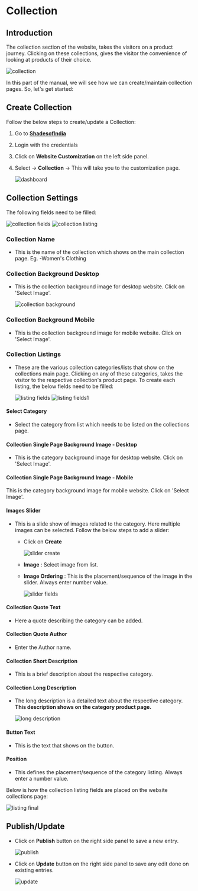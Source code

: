 #   **Collection**

##  **Introduction**

The collection section of the website, takes the visitors on a product journey. Clicking on these collections, gives the visitor the convenience of looking at products of their choice.

![collection](images\Collection\collection.jpg)

In this part of the manual, we will see how we can create/maintain collection pages. So, let's get started:

##  **Create Collection**

Follow the below steps to create/update a Collection:

1.  Go to <a href="https://shadesofindia.com/wp-admin" target="_blank">**ShadesofIndia**</a>
2.  Login with the credentials
3.  Click on **Website Customization** on the left side panel.
4.  Select -> **Collection** -> This will take you to the customization page.

    ![dashboard](images\Collection\dashboard.jpg)
    
##  **Collection Settings**

The following fields need to be filled:

![collection fields](images\Collection\collectionfields.jpg)
![collection listing](images\Collection\collectionlisting.jpg)

### **Collection Name**

-   This is the name of the collection which shows on the main collection page. Eg. -Women's Clothing 

### **Collection Background Desktop** 

-   This is the collection background image for desktop website. Click on 'Select Image'.

    ![collection background](images\Collection\collectionbckgrnd.jpg)

### **Collection Background Mobile**

-   This is the collection background image for mobile website. Click on 'Select Image'.

### **Collection Listings**

-   These are the various collection categories/lists that show on the collections main page. Clicking on any of these categories, takes the visitor to the respective collection's product page. To create each listing, the below fields need to be filled:

    ![listing fields](images\Collection\collectionlistingfields.jpg)
    ![listing fields1](images\Collection\collectionlistingfields1.jpg)

####    **Select Category**

-   Select the category from list which needs to be listed on the collections page.

####    **Collection Single Page Background Image - Desktop**

-   This is the category background image for desktop website. Click on 'Select Image'.

####    **Collection Single Page Background Image - Mobile**

This is the category background image for mobile website. Click on 'Select Image'.

####    **Images Slider**

-   This is a slide show of images related to the category. Here multiple images can be selected. Follow the below steps to add a slider:

    -   Click on **Create**

        ![slider create](images\Collection\imageslider.jpg)

    -   **Image** : Select image from list.
    -   **Image Ordering** : This is the placement/sequence of the image in the slider. Always enter number value.

        ![slider fields](images\Collection\imagesliderfields.jpg)

####    **Collection Quote Text**

-   Here a quote describing the category can be added.

####    **Collection Quote Author**

-   Enter the Author name.

####    **Collection Short Description**

-   This is a brief description about the respective category.

####    **Collection Long Description**

-   The long description is a detailed text about the respective category. **This description shows on the category product page.**

    ![long description](images\Collection\longdesc.jpg)

####    **Button Text**

-   This is the text that shows on the button.

####    **Position**

-   This defines the placement/sequence of the category listing. Always enter a number value.


Below is how the collection listing fields are placed on the website collections page:
    
![listing final](images\Collection\listingfinal.jpg)

##  **Publish/Update**

-   Click on **Publish** button on the right side panel to save a new entry.

    ![publish](images\Collection\publish.jpg)

-   Click on **Update** button on the right side panel to save any edit done on existing entries.

    ![update](images\Collection\update.jpg)